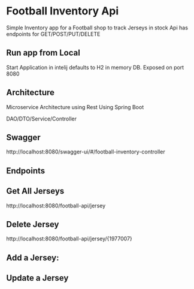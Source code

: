 # Football Inventory Api
Simple Inventory app for a Football shop to track Jerseys in stock 
Api has endpoints for GET/POST/PUT/DELETE 

## Run app from Local
Start Application in intelij defaults to H2 in memory DB. Exposed on port 8080

##  Architecture
Microservice Architecture using Rest 
Using Spring Boot

DAO/DTO/Service/Controller

## Swagger
http://localhost:8080/swagger-ui/#/football-inventory-controller

## Endpoints
## Get All Jerseys
http://localhost:8080/football-api/jersey

## Delete Jersey 
http://localhost:8080/football-api/jersey/{1977007}

## Add a Jersey:


## Update a Jersey



